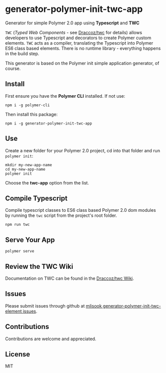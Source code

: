 # generator-polymer-init-twc-app
Generator for simple Polymer 2.0 app using **Typescript** and **TWC**

`TWC` (*Typed Web Components* - see [Draccoz/twc](https://github.com/Draccoz/twc) for details) allows developers to use Typescript and decorators to create Polymer custom elements. `TWC` acts as a compiler, translating the Typescript into Polymer ES6 class based elements. There is no runtime library - everything happens in the build step.

This generator is based on the Polymer init simple application generator, of course.

## Install
First ensure you have the **Polymer CLI** installed. If not use:
```
npm i -g polymer-cli
```
Then install this package:
```
npm i -g generator-polymer-init-twc-app
```

## Use
Create a new folder for your Polymer 2.0 project, cd into that folder and run `polymer init`:
```
mkdir my-new-app-name
cd my-new-app-name
polymer init
```
Choose the **twc-app** option from the list.

## Compile Typescript
Compile typescript classes to ES6 class based Polymer 2.0 dom modules by running the `twc` script from the project's root folder.
```
npm run twc
```

## Serve Your App
```
polymer serve
```

## Review the TWC Wiki
Documentation on TWC can be found in the [Draccoz/twc Wiki](https://github.com/Draccoz/twc/wiki). 

## Issues
Please submit issues through github at [mlisook generator-polymer-init-twc-element issues](https://github.com/mlisook/generator-polymer-init-twc-element/issues).

## Contributions
Contributions are welcome and appreciated.

## License

MIT
